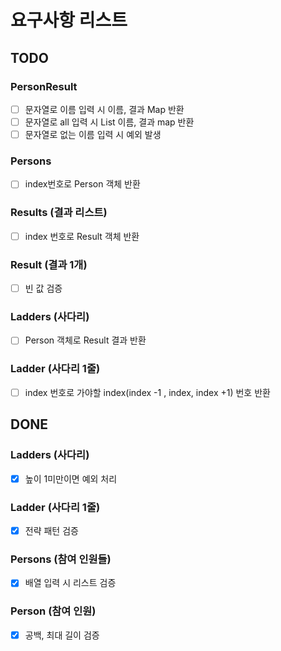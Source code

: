 
# 요구사항 리스트

## TODO


### PersonResult
- [ ] 문자열로 이름 입력 시 이름, 결과 Map 반환
- [ ] 문자열로 all 입력 시 List 이름, 결과 map 반환
- [ ] 문자열로 없는 이름 입력 시 예외 발생 

### Persons
- [ ] index번호로 Person 객체 반환

### Results (결과 리스트)
- [ ] index 번호로 Result 객체 반환


### Result (결과 1개)
- [ ] 빈 값 검증


### Ladders (사다리)
- [ ] Person 객체로 Result 결과 반환


### Ladder (사다리 1줄)
- [ ] index 번호로 가야할 index(index -1 , index, index +1) 번호 반환    

## DONE

### Ladders (사다리)
- [x] 높이 1미만이면 예외 처리

### Ladder (사다리 1줄)
- [x] 전략 패턴 검증

### Persons (참여 인원들)
- [x] 배열 입력 시 리스트 검증

### Person (참여 인원)
- [x] 공백, 최대 길이 검증

